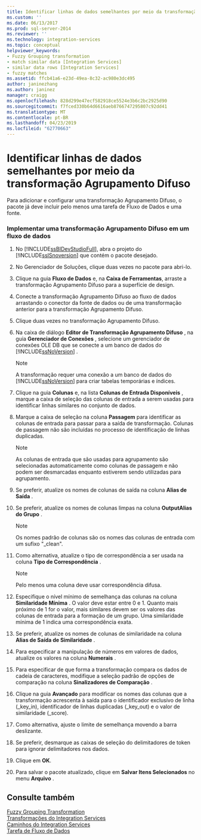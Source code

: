 ```yaml
---
title: Identificar linhas de dados semelhantes por meio da transformação Agrupamento Difuso | Microsoft Docs
ms.custom: ''
ms.date: 06/13/2017
ms.prod: sql-server-2014
ms.reviewer: ''
ms.technology: integration-services
ms.topic: conceptual
helpviewer_keywords:
- Fuzzy Grouping transformation
- match similar data [Integration Services]
- similar data rows [Integration Services]
- fuzzy matches
ms.assetid: ffcb41a6-e23d-49ea-8c32-ac980e3dc495
author: janinezhang
ms.author: janinez
manager: craigg
ms.openlocfilehash: 828d299e47ecf582918ce5524e3b6c2bc2925d90
ms.sourcegitcommit: f7fced330b64d6616aeb8766747295807c92dd41
ms.translationtype: MT
ms.contentlocale: pt-BR
ms.lasthandoff: 04/23/2019
ms.locfileid: "62770663"
---
```

# <a name="identify-similar-data-rows-by-using-the-fuzzy-grouping-transformation"></a>Identificar linhas de dados semelhantes por meio da transformação Agrupamento Difuso
  Para adicionar e configurar uma transformação Agrupamento Difuso, o pacote já deve incluir pelo menos uma tarefa de Fluxo de Dados e uma fonte.  
  
### <a name="to-implement-fuzzy-grouping-transformation-in-a-data-flow"></a>Implementar uma transformação Agrupamento Difuso em um fluxo de dados  
  
1.  No [!INCLUDE[ssBIDevStudioFull](../../../includes/ssbidevstudiofull-md.md)], abra o projeto do [!INCLUDE[ssISnoversion](../../../includes/ssisnoversion-md.md)] que contém o pacote desejado.  
  
2.  No Gerenciador de Soluções, clique duas vezes no pacote para abri-lo.  
  
3.  Clique na guia **Fluxo de Dados** e, na **Caixa de Ferramentas**, arraste a transformação Agrupamento Difuso para a superfície de design.  
  
4.  Conecte a transformação Agrupamento Difuso ao fluxo de dados arrastando o conector da fonte de dados ou de uma transformação anterior para a transformação Agrupamento Difuso.  
  
5.  Clique duas vezes no transformação Agrupamento Difuso.  
  
6.  Na caixa de diálogo **Editor de Transformação Agrupamento Difuso** , na guia **Gerenciador de Conexões** , selecione um gerenciador de conexões OLE DB que se conecte a um banco de dados do [!INCLUDE[ssNoVersion](../../../includes/ssnoversion-md.md)] .  
  
    > [!NOTE]  
    >  A transformação requer uma conexão a um banco de dados do [!INCLUDE[ssNoVersion](../../../includes/ssnoversion-md.md)] para criar tabelas temporárias e índices.  
  
7.  Clique na guia **Colunas** e, na lista **Colunas de Entrada Disponíveis** , marque a caixa de seleção das colunas de entrada a serem usadas para identificar linhas similares no conjunto de dados.  
  
8.  Marque a caixa de seleção na coluna **Passagem** para identificar as colunas de entrada para passar para a saída de transformação. Colunas de passagem não são incluídas no processo de identificação de linhas duplicadas.  
  
    > [!NOTE]  
    >  As colunas de entrada que são usadas para agrupamento são selecionadas automaticamente como colunas de passagem e não podem ser desmarcadas enquanto estiverem sendo utilizadas para agrupamento.  
  
9. Se preferir, atualize os nomes de colunas de saída na coluna **Alias de Saída** .  
  
10. Se preferir, atualize os nomes de colunas limpas na coluna **OutputAlias do Grupo** .  
  
    > [!NOTE]  
    >  Os nomes padrão de colunas são os nomes das colunas de entrada com um sufixo "_clean".  
  
11. Como alternativa, atualize o tipo de correspondência a ser usada na coluna **Tipo de Correspondência** .  
  
    > [!NOTE]  
    >  Pelo menos uma coluna deve usar correspondência difusa.  
  
12. Especifique o nível mínimo de semelhança das colunas na coluna **Similaridade Mínima** . O valor deve estar entre 0 e 1. Quanto mais próximo de 1 for o valor, mais similares devem ser os valores das colunas de entrada para a formação de um grupo. Uma similaridade mínima de 1 indica uma correspondência exata.  
  
13. Se preferir, atualize os nomes de colunas de similaridade na coluna **Alias de Saída de Similaridade** .  
  
14. Para especificar a manipulação de números em valores de dados, atualize os valores na coluna **Numerais** .  
  
15. Para especificar de que forma a transformação compara os dados de cadeia de caracteres, modifique a seleção padrão de opções de comparação na coluna **Sinalizadores de Comparação** .  
  
16. Clique na guia **Avançado** para modificar os nomes das colunas que a transformação acrescenta à saída para o identificador exclusivo de linha (_key_in), identificador de linhas duplicadas (_key_out) e o valor de similaridade (_score).  
  
17. Como alternativa, ajuste o limite de semelhança movendo a barra deslizante.  
  
18. Se preferir, desmarque as caixas de seleção do delimitadores de token para ignorar delimitadores nos dados.  
  
19. Clique em **OK**.  
  
20. Para salvar o pacote atualizado, clique em **Salvar Itens Selecionados** no menu **Arquivo** .  
  
## <a name="see-also"></a>Consulte também  
 [Fuzzy Grouping Transformation](fuzzy-grouping-transformation.md)   
 [Transformações do Integration Services](integration-services-transformations.md)   
 [Caminhos do Integration Services](../integration-services-paths.md)   
 [Tarefa de Fluxo de Dados](../../control-flow/data-flow-task.md)  
  
  
